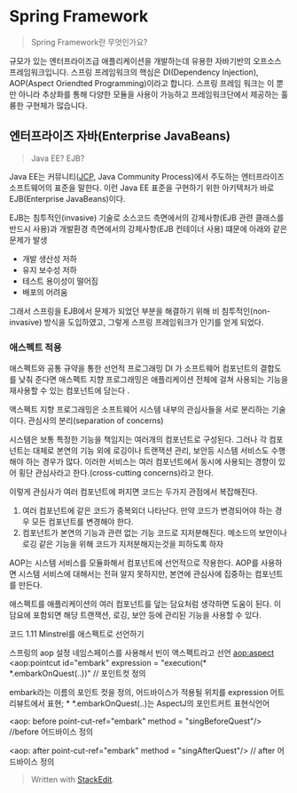 # Spring Framework

> Spring Framework란 무엇인가요?

규모가 있는 엔터프라이즈급 애플리케이션을 개발하는데 유용한 자바기반의 오프소스 프레임워크입니다. 스프링 프레임워크의 핵심은 DI(Dependency Injection), AOP(Aspect Oriendted Programming)이라고 합니다. 스프링 프레임 워크는 이 뿐만 아니라 추상화를 통해 다양한 모듈을 사용이 가능하고 프레임워크단에서 제공하는 훌륭한 구현체가 많습니다. 

## 엔터프라이즈 자바(Enterprise JavaBeans) 

> Java EE? EJB?

Java EE는 커뮤니티([JCP](https://www.jcp.org/), Java Community Process)에서 주도하는 엔터프라이즈 소프트웨어의 표준을 말한다. 이런 Java EE 표준을 구현하기 위한 아키텍처가 바로 EJB(Enterprise JavaBeans)이다. 

EJB는 침투적인(invasive) 기술로 소스코드 측면에서의 강제사항(EJB 관련 클래스를 반드시 사용)과 개발환경 측면에서의 강제사항(EJB 컨테이너 사용) 떄문에 아래와 같은 문제가 발생

-   개발 생산성 저하
-   유지 보수성 저하
-   테스트 용이성이 떨어짐
-   배포의 어려움

그래서 스프링을 EJB에서 문제가 되었던 부분을 해결하기 위해 비 침투적인(non-invasive) 방식을 도입하였고, 그렇게 스프링 프레임워크가 인기를 얻게 되었다.



### 애스펙트 적용 
애스펙트와 공통 규약을 통한 선언적 프로그래밍 
DI 가 소프트웨어 컴포넌트의 결합도를 낮춰 준다면 애스펙트 지향 프로그래밍은 애플리케이션 전체에 걸쳐 사용되는 기능을 재사용할 수 있는 컴포넌트에 담는다 .

액스펙트 지향 프로그래밍은 소프트웨어 시스템 내부의 관심사들을 서로 분리하는 기술이다. 
관심사의 분리(separation of concerns)

시스템은 보통 특정한 기능을 책임지는 여러개의 컴포넌트로 구성된다. 그러나 각 컴포넌트는 대체로 본연의 기능 외에 로깅이나 트랜잭션 관리, 보안등 시스템 서비스도 수행해야 하는 경우가 많다. 이러한 서비스는 여러 컴포넌트에서 동시에 사용되는 경향이 있어 횡단 관심사라고 한다.(cross-cutting concerns)라고 한다. 

이렇게 관심사가 여러 컴포넌트에 퍼지면 코드는 두가지 관점에서 복잡해진다.
1. 여러 컴포넌트에 같은 코드가 중복외더 나타난다. 만약 코드가 변경되어야 하는 경우 모든 컴포넌트를 변경해야 한다. 
2. 컴포넌트가 본연의 기능과 관련 없는 기능 코드로 지저분해진다. 메소드의 보안이나 로깅 같은 기능을 위해 코드가 지저분해지는것을 피하도록 하자 
 
AOP는 시스템 서비스를 모듈화해서 컴포넌트에 선언적으로 작용한다. 
AOP를 사용하면 시스템 서비스에 대해서는 전혀 알지 못하지만, 본연에 관심사에 집중하는 컴포넌트를 만든다. 

애스펙트를 애플리케이션의 여러 컴포넌트를 덮는 담요처럼 생각하면 도움이 된다. 이 담요에 포함되면 해당 트랜잭션, 로깅, 보안 등에 관리된 기능을 사용할 수 있다. 

코드 1.11 Minstrel를 애스펙트로 선언하기 

스프링의 aop 설정 네임스페이스를 사용해서 빈이 액스펙트라고 선언 
<aop:aspect>
	<aop:pointcut id="embark" expression = "execution(* *.embarkOnQuest(..))" // 포인트컷 정의

embark라는 이름의 포인트 컷을 정의, 어드바이스가 적용될 위치를 expression 어트리뷰트에서 표현; * *.embarkOnQuest(..)는 AspectJ의 포인트커트 표현식언어
	
<aop: before point-cut-ref="embark"
method = "singBeforeQuest"/> //before 어드바이스 정의

<aop: after point-cut-ref="embark"
method = "singAfterQuest"/> // after 어드바이스 정의 




 





















> Written with [StackEdit](https://stackedit.io/).
<!--stackedit_data:
eyJoaXN0b3J5IjpbMTI4NzkyMDMzNiwtMjEzMDQyMDEyNywtOT
cyNjI5NThdfQ==
-->
